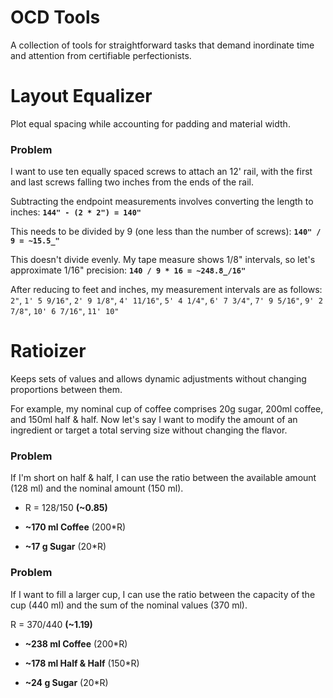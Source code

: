 # OCD Tools

A collection of tools for straightforward tasks that demand inordinate time and attention from certifiable perfectionists.

# Layout Equalizer
Plot equal spacing while accounting for padding and material width.

### Problem
I want to use ten equally spaced screws to attach an 12' rail, with the first and last screws falling two inches from the ends of the rail.

Subtracting the endpoint measurements involves converting the length to inches: **`144" - (2 * 2") = 140"`**

This needs to be divided by 9 (one less than the number of screws): **`140" / 9 = ~15.5_"`**

This doesn't divide evenly. My tape measure shows 1/8" intervals, so let's approximate 1/16" precision: **`140 / 9 * 16 = ~248.8_/16"`**

After reducing to feet and inches, my measurement intervals are as follows: `2"`, `1' 5 9/16"`, `2' 9 1/8"`, `4' 11/16"`, `5' 4 1/4"`, `6' 7 3/4"`, `7' 9 5/16"`, `9' 2 7/8"`, `10' 6 7/16"`, `11' 10"`

# Ratioizer
Keeps sets of values and allows dynamic adjustments without changing proportions between them.

For example, my nominal cup of coffee comprises 20g sugar, 200ml coffee, and 150ml half & half.
Now let's say I want to modify the amount of an ingredient or target a total serving size without changing the flavor.

### Problem
If I'm short on half & half, I can use the ratio between the available amount (128 ml) and the nominal amount (150 ml).

* R = 128/150 **(~0.85)**

* **~170 ml Coffee**  (200\*R)

* **~17 g Sugar** (20\*R)

### Problem
If I want to fill a larger cup, I can use the ratio between the capacity of the cup (440 ml) and the sum of the nominal values (370 ml).

R = 370/440 **(~1.19)**

* **~238 ml Coffee** (200*R)

* **~178 ml Half & Half** (150*R)

* **~24 g Sugar** (20*R)
